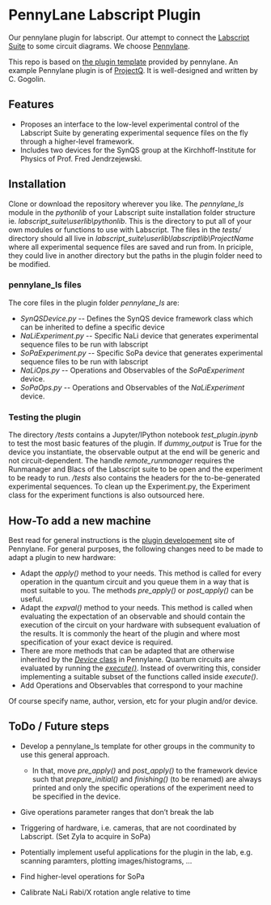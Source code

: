 # PennyLane Labscript Plugin
Our pennylane plugin for labscript. Our attempt to connect the [Labscript Suite](https://github.com/labscript-suite/) to some circuit diagrams. We choose [Pennylane](https://pennylane.ai/).

This repo is based on [the plugin template](https://github.com/XanaduAI/pennylane-plugin-template) provided by pennylane. An example Pennylane plugin is of [ProjectQ](https://github.com/XanaduAI/pennylane-pq). It is well-designed and written by C. Gogolin. 

## Features
- Proposes an interface to the low-level experimental control of the Labscript Suite by generating experimental sequence files on the fly through a higher-level framework.
- Includes two devices for the SynQS group at the Kirchhoff-Institute for Physics of Prof. Fred Jendrzejewski.

## Installation

Clone or download the repository wherever you like. The _pennylane_ls_ module in the _pythonlib_ of your Labscript suite installation folder structure ie. _labscript_suite\userlib\pythonlib_. This is the directory to put all of your own modules or functions to use with Labscript. The files in the _tests/_ directory should all live in _labscript_suite\userlib\labscriptlib\ProjectName_ where all experimental sequence files are saved and run from. In priciple, they could live in another directory but the paths in the plugin folder need to be modified.

### pennylane_ls files
The core files in the plugin folder _pennylane_ls_ are:

- _SynQSDevice.py_ -- Defines the SynQS device framework class which can be inherited to define a specific device
- _NaLiExperiment.py_ -- Specific NaLi device that generates experimental sequence files to be run with labscript 
- _SoPaExperiment.py_ -- Specific SoPa device that generates experimental sequence files to be run with labscript
- _NaLiOps.py_ -- Operations and Observables of the _SoPaExperiment_ device. 
- _SoPaOps.py_ -- Operations and Observables of the _NaLiExperiment_ device. 

### Testing the plugin
The directory _/tests_ contains  a Jupyter/IPython notebook _test_plugin.ipynb_ to test the most basic features of the plugin. If _dummy_output_ is True for the device you instantiate, the observable output at the end will be generic and not circuit-dependent. The handle _remote_runmanager_ requires the Runmanager and Blacs of the Labscript suite to be open and the experiment to be ready to run.
_/tests_ also contains the headers for the to-be-generated experimental sequences. To clean up the Experiment.py, the Experiment class for the experiment functions is also outsourced here.

## How-To add a new machine

Best read for general instructions is the [plugin developement](https://pennylane.readthedocs.io/en/stable/development/plugins.html) site of Pennylane. For general purposes, the following changes need to be made to adapt a plugin to new hardware:

- Adapt the _apply()_ method to your needs. This method is called for every operation in the quantum circuit and you queue them in a way that is most suitable to you. The methods _pre_apply()_ or _post_apply()_ can be useful.
- Adapt the _expval()_ method to your needs. This method is called when evaluating the expectation of an observable and should contain the execution of the circuit on your hardware with subsequent evaluation of the results. It is commonly the heart of the plugin and where most specification of your exact device is required.
- There are more methods that can be adapted that are otherwise inherited by the [_Device_ class](https://pennylane.readthedocs.io/en/stable/code/api/pennylane.Device.html) in Pennylane. Quantum circuits are evaluated by running the [_execute()_](https://pennylane.readthedocs.io/en/stable/code/api/pennylane.Device.html#pennylane.Device.execute). Instead of overwriting this, consider implementing a suitable subset of the functions called inside _execute()_.
- Add Operations and Observables that correspond to your machine

Of course specify name, author, version, etc for your plugin and/or device.


## ToDo / Future steps
- Develop a pennylane_ls template for other groups in the community to use this general approach.
  - In that, move _pre_apply()_ and _post_apply()_ to the framework device such that _prepare_initial()_ and _finishing()_ (to be renamed) are always printed and only the specific operations of the experiment need to be specified in the device.

- Give operations parameter ranges that don’t break the lab
- Triggering of hardware, i.e. cameras, that are not coordinated by Labscript. (Set Zyla to acquire in SoPa)
- Potentially implement useful applications for the plugin in the lab, e.g. scanning paramters, plotting images/histograms, …
- Find higher-level operations for SoPa
- Calibrate NaLi Rabi/X rotation angle relative to time
